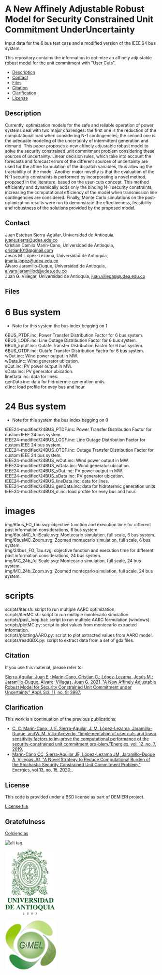 # A New Affinely Adjustable Robust Model for Security Constrained Unit Commitment UnderUncertainty

Input data for the 6 bus test case and a modified version of the IEEE 24 bus system.  

This repository contains the information to optimize an affinely adjustable robust model for the unit commitment with "User Cuts".  

- [Description](#description)
- [Contact](#contact)
- [Files](#files)
- [Citation](#citation)
- [Clarification](#clarification)
- [License](#license)

## Description

Currently, optimization models for the safe and reliable operation of power systems deal with two major challenges: the first one is the reduction of the computational load when considering N-1 contingencies; the second one is the adequate modeling of the uncertainty of intermittent generation and demand.
This paper proposes a new affinely adjustable robust model to solve the security constrained unit commitment problem considering these sources of uncertainty. Linear decision rules, which take into account the forecasts and forecast errors of the different sources of uncertainty are used for the affine formulation of the dispatch variables, thus allowing the tractability of the model. Another major novelty is that the evaluation of the N-1 security constraints is performed by incorporating a novel method, proposed in the literature, based on the user-cuts concept. This method efficiently and dynamically adds only the binding N-1 security constraints, increasing the computational efficiency of the model when transmission line contingencies are considered. Finally, Monte Carlo simulations on the post-optimization results were run to demonstrate the effectiveness, feasibility and robustness of the solutions provided by the proposed model.

## Contact 

Juan Esteban Sierra-Aguilar, Universidad de Antioquia, juane.sierra@udea.edu.co  
Cristian Camilo Marín-Cano, Universidad de Antioquia, cristian1013@gmail.com      
Jesús M. López-Lezama, Universidad de Antioquia, jmaria.lopez@udea.edu.co   
Álvaro Jaramillo-Duque, Universidad de Antioquia, alvaro.jaramillod@udea.edu.co   
Juan G. Villegar, Universidad de Antioquia, juan.villegas@udea.edu.co  

## Files

# 6 Bus system

* Note for this system the bus index begging on 1  

6BUS_PTDF.inc: Power Transfer Distribution Factor for 6 bus system.  
6BUS_LODF.inc: Line Outage Distribution Factor for 6 bus system.  
6BUS_kptdf.inc: Outafe Transfer Distribution Factro for 6 bus system.  
6BUS_OTDF.inc: Outafe Transfer Distribution Factro for 6 bus system.  
wOut.inc: Wind power output in MW.  
wData.inc: Wind generator ubication.  
sOut.inc: PV power output in MW.  
sData.inc: PV generator ubication.  
lineData.inc: data for lines.  
genData.inc: data for hidrotermic generation units.  
d.inc: load profile for evey bus and hour.  

# 24 Bus system

* Note for this system the bus index begging on 0  

IEEE24-modified/24BUS_PTDF.inc: Power Transfer Distribution Factor for custom IEEE 24 bus system.  
IEEE24-modified/24BUS_LODF.inc: Line Outage Distribution Factor for custom IEEE 24 bus system.  
IEEE24-modified/24BUS_OTDF.inc: Outage Transfer Distribution Factor for custom IEEE 24 bus system.  
IEEE24-modified/24BUS_wOut.inc: Wind power output in MW.  
IEEE24-modified/24BUS_wData.inc: Wind generator ubication.  
IEEE24-modified/24BUS_sOut.inc: PV power output in MW.  
IEEE24-modified/24BUS_sData.inc: PV generator ubication.  
IEEE24-modified/24BUS_lineData.inc: data for lines.  
IEEE24-modified/24BUS_genData.inc: data for hidrotermic generation units  
IEEE24-modified/24BUS_d.inc: load profile for evey bus and hour.   

# images

img/6bus_FO_Tau.svg: objective function and execution time for different past information considerations, 6 bus system.  
img/6busMC_fullScale.svg: Montecarlo simulation, full scale, 6 bus system.  
img/6busMC_Zoom.svg: Zoomed montecarlo simulation, full scale, 6 bus system.  
img/24bus_FO_Tau.svg: objective function and execution time for different past information considerations, 24 bus system.   
img/MC_24b_fullScale.svg: Montecarlo simulation, full scale, 24 bus system.  
img/MC_24b_Zoom.svg: Zoomed montecarlo simulation, full scale, 24 bus system.  

# scripts

scripts/iter.sh: script to run multiple AARC optimization.  
scripts/iterMC.sh: script to run multiple montecarlo simulation.  
scripts/past_loop.bat: script to run multiple AARC formulation (windows).  
scripts/plotMC.py: script to plot values from montecarlo extracted information.  
scripts/plottingAARO.py: script to plot extracted values from AARC model.  
scripts/readGDX.py: script to extract data from a set of gdx files.   

## Citation

If you use this material, please refer to:  

[Sierra-Aguilar, Juan E.; Marín-Cano, Cristian C.; López-Lezama, Jesús M.; Jaramillo-Duque, Álvaro; Villegas, Juan G. 2021. "A New Affinely Adjustable Robust Model for Security Constrained Unit Commitment under Uncertainty" Appl. Sci. 11, no. 9: 3987.](https://www.mdpi.com/2076-3417/11/9/3987)

## Clarification

This work is a continuation of the  previous publications:  
* [C. C. Marín-Cano, J. E. Sierra-Aguilar, J. M. López-Lezama,  Jaramillo-Duque, andW. M. Villa-Acevedo, “Implementation of user cuts and linear sensitivity factors to im-prove the computational performance of the security-constrained unit commitment pro-blem,”Energies, vol. 12, no. 7, 2019.](https://www.mdpi.com/1996-1073/12/7/1399)
* [Marín-Cano CC, Sierra-Aguilar JE, López-Lezama JM, Jaramillo-Duque Á, Villegas JG, "A Novel Strategy to Reduce Computational Burden of the Stochastic Security Constrained Unit Commitment Problem," Energies, vol 13, no. 15, 2020;.](https://www.mdpi.com/1996-1073/13/15/3777)

## License

This code is provided under a BSD license as part of DEMIERI project.  

[License file](../master/LICENSE)

## Gratefulness

[Colciencias](https://colciencias.gov.co)  

![alt tag](https://minciencias.gov.co/sites/default/files/logo-minciencias_1.png)  

![alt tag](https://github.com/IceMerman/TransformerSoltion/blob/master/logoUDEA.png)  

![alt tag](https://github.com/IceMerman/TransformerSoltion/blob/master/gimel.png)  
